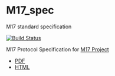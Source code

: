 # M17_spec
M17 standard specification

[![Build Status](https://drone.m17project.org/api/badges/M17/M17_spec/status.svg)](https://drone.m17project.org/M17/M17_spec)

M17 Protocol Specification for [M17 Project](http://m17project.org/)

 * [PDF](https://m17-protocol-specification.readthedocs.io/_/downloads/en/latest/pdf/)
 * [HTML](https://docs.m17project.org/)